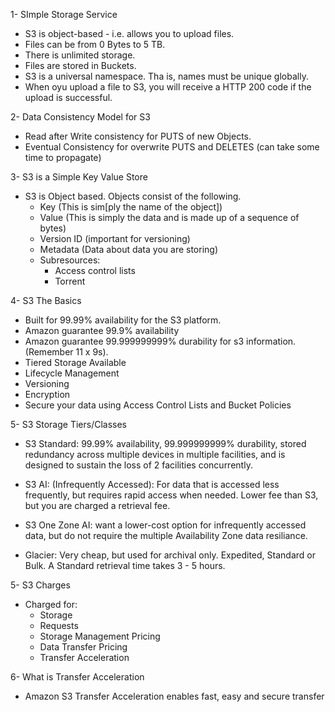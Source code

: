 1- SImple Storage Service

- S3 is object-based - i.e. allows you to upload files.
- Files can be from 0 Bytes to 5 TB.
- There is unlimited storage.
- Files are stored in Buckets.
- S3 is a universal namespace. Tha is, names must be unique globally.
- When oyu upload a file to S3, you will receive a HTTP 200 code if the upload is successful.

2- Data Consistency Model for S3

- Read after Write consistency for PUTS of new Objects.
- Eventual Consistency for overwrite PUTS and DELETES (can take some time to propagate)

3- S3 is a Simple Key Value Store

- S3 is Object based. Objects consist of the following.
    - Key (This is sim[ply the name of the object])
    - Value (This is simply the data and is made up of a sequence of bytes)
    - Version ID (important for versioning)
    - Metadata (Data about data you are storing)
    - Subresources:
        - Access control lists
        - Torrent

4- S3 The Basics

- Built for 99.99% availability for the S3 platform.
- Amazon guarantee 99.9% availability
- Amazon guarantee 99.999999999% durability for s3 information. (Remember 11 x 9s).
- Tiered Storage Available
- Lifecycle Management
- Versioning
- Encryption
- Secure your data using Access Control Lists and Bucket Policies

5- S3 Storage Tiers/Classes

- S3 Standard: 99.99% availability, 99.999999999% durability, stored redundancy across multiple devices in multiple facilities, and is designed to sustain the loss of 2 facilities concurrently.

- S3 AI: (Infrequently Accessed): For data that is accessed less frequently, but requires rapid access when needed. Lower fee than S3, but you are charged a retrieval fee.

- S3 One Zone AI: want a lower-cost option for infrequently accessed data, but do not require the multiple Availability Zone data resiliance.

- Glacier: Very cheap, but used for archival only. Expedited, Standard or Bulk. A Standard retrieval time takes 3 - 5 hours. 

5- S3 Charges

- Charged for:
    - Storage
    - Requests
    - Storage Management Pricing
    - Data Transfer Pricing
    - Transfer Acceleration

6- What is Transfer Acceleration

- Amazon S3 Transfer Acceleration enables fast, easy and secure transfer